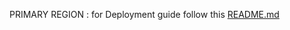 PRIMARY REGION : for Deployment guide follow this [README.md](/aws_infrastructure_terraform/README.md)